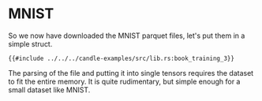 # MNIST

So we now have downloaded the MNIST parquet files, let's put them in a simple struct.

```rust,ignore
{{#include ../../../candle-examples/src/lib.rs:book_training_3}}
```

The parsing of the file and putting it into single tensors requires the dataset to fit the entire memory.
It is quite rudimentary, but simple enough for a small dataset like MNIST.
